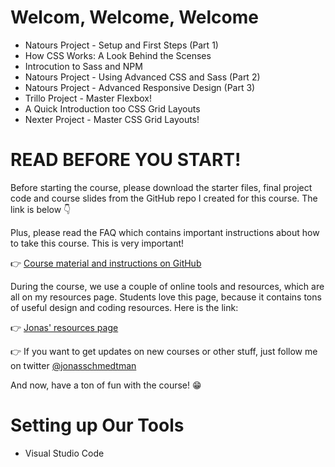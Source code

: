 # Welcom, Welcome, Welcome

- Natours Project - Setup and First Steps (Part 1)
- How CSS Works: A Look Behind the Scenses
- Introcution to Sass and NPM
- Natours Project - Using Advanced CSS and Sass (Part 2)
- Natours Project - Advanced Responsive Design (Part 3)
- Trillo Project - Master Flexbox!
- A Quick Introduction too CSS Grid Layouts
- Nexter Project - Master CSS Grid Layouts!

# READ BEFORE YOU START!

Before starting the course, please download the starter files, final project code and course slides from the GitHub repo I created for this course. The link is below 👇

Plus, please read the FAQ which contains important instructions about how to take this course. This is very important!



👉 [Course material and instructions on GitHub](https://github.com/jonasschmedtmann/advanced-css-course)

During the course, we use a couple of online tools and resources, which are all on my resources page. Students love this page, because it contains tons of useful design and coding resources. Here is the link:

👉 [Jonas' resources page](http://codingheroes.io/resources/)

👉 If you want to get updates on new courses or other stuff, just follow me on twitter [@jonasschmedtman](https://twitter.com/jonasschmedtman)


And now, have a ton of fun with the course! 😁
 
# Setting up Our Tools

- Visual Studio Code
